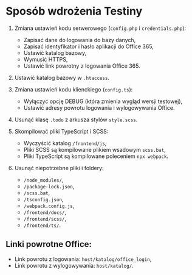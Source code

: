 # Sposób wdrożenia Testiny

1. Zmiana ustawień kodu serwerowego (`config.php` i `credentials.php`):
    * Zapisać dane do logowania do bazy danych,
    * Zapisać identyfikator i hasło aplikacji do Office 365,
    * Ustawić katalog bazowy,
    * Wymusić HTTPS,
    * Ustawić link powrotny z logowania Office 365.

2. Ustawić katalog bazowy w `.htaccess`.

3. Zmiana ustawień kodu klienckiego (`config.ts`):
    * Wyłączyć opcję DEBUG (która zmienia wygląd wersji testowej),
    * Ustawić adresy powrotu logowania i wylogowywania Office.

4. Usunąć klasę `.todo` z arkusza stylów `style.scss`.

5. Skompilować pliki TypeScript i SCSS:
    * Wyczyścić katalog `/frontend/js`,
    * Pliki SCSS są kompilowane plikiem wsadowym `scss.bat`,
    * Pliki TypeScript są kompilowane poleceniem `npx webpack`.

6. Usunąć niepotrzebne pliki i foldery:
    * `/node_modules/`,
    * `/package-lock.json`,
    * `/scss.bat`,
    * `/tsconfig.json`,
    * `/webpack.config.js`,
    * `/frontend/docs/`,
    * `/frontend/scss/`,
    * `/frontend/ts/`.

## Linki powrotne Office:

* Link powrotu z logowania: `host/katalog/office_login`,
* Link powrotu z wylogowywania: `host/katalog/`.